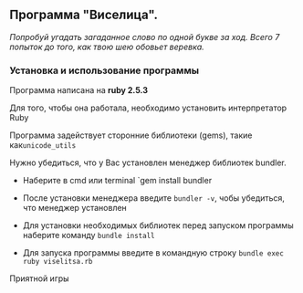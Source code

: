 <h2>Программа "Виселица".</h2>

<em>Попробуй угадать загаданное слово по одной букве за ход. Всего 7 попыток до того, как твою шею обовьет веревка.</em>

<h3>Установка и использование программы</h3>

Программа написана на <b>ruby 2.5.3</b>

Для того, чтобы она работала, необходимо установить интерпрeтатор Ruby

Программа задействует сторонние библиотеки (gems), такие как`unicode_utils`

Нужно убедиться, что у Вас установлен менеджер библиотек bundler.
  
 - Наберите в cmd или terminal `gem install bundler
 
 - После установки менеджера введите `bundler -v`, чобы убедиться, что менеджер установлен
  
 - Для установки необходимых библиотек перед запуском программы наберите команду `bundle install`
 
 - Для запуска программы введите в командную строку `bundle exec ruby viselitsa.rb`

Приятной игры
